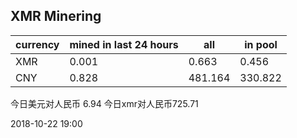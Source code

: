 ## XMR Minering

|currency|mined in last 24 hours|all|in pool|
|---|---|---|---|
|XMR|0.001|0.663|0.456|
|CNY|0.828|481.164|330.822|

今日美元对人民币 6.94	今日xmr对人民币725.71


2018-10-22 19:00